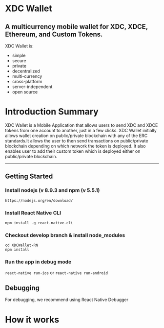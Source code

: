 # XDC Wallet

## A multicurrency mobile wallet for XDC, XDCE, Ethereum, and Custom Tokens.

XDC Wallet is:

* simple
* secure
* private
* decentralized
* multi-currency
* cross-platform
* server-independent
* open source


# Introduction Summary

XDC Wallet is a Mobile Application that allows users to send XDC and XDCE tokens from one account to another, just in a few clicks. XDC Wallet initially allows wallet creation on public/private blockchain with any of the ERC standards.It allows the user to then send transactions on public/private blockchain depending on which network the token is deployed. It also enables user to add their custom token which is deployed either on public/private blockchain.

---

## Getting Started

### Install nodejs (v 8.9.3 and npm (v 5.5.1)

    https://nodejs.org/en/download/

### Install React Native CLI

    npm install -g react-native-cli
    
 ### Checkout develop branch & install node_modules

    cd XDCWallet-RN
    npm install

### Run the app in debug mode

`react-native run-ios` or `react-native run-android`

## Debugging

For debugging, we recommend using React Native Debugger


# How it works

